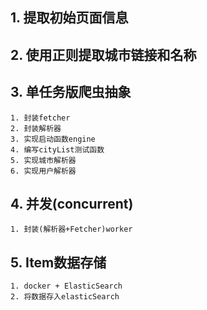 ## 1. 提取初始页面信息
## 2. 使用正则提取城市链接和名称
## 3. 单任务版爬虫抽象
    1. 封装fetcher
    2. 封装解析器
    3. 实现启动函数engine
    4. 编写cityList测试函数
    5. 实现城市解析器
    6. 实现用户解析器
## 4. 并发(concurrent)
    1. 封装(解析器+Fetcher)worker

## 5. Item数据存储
    1. docker + ElasticSearch
    2. 将数据存入elasticSearch


